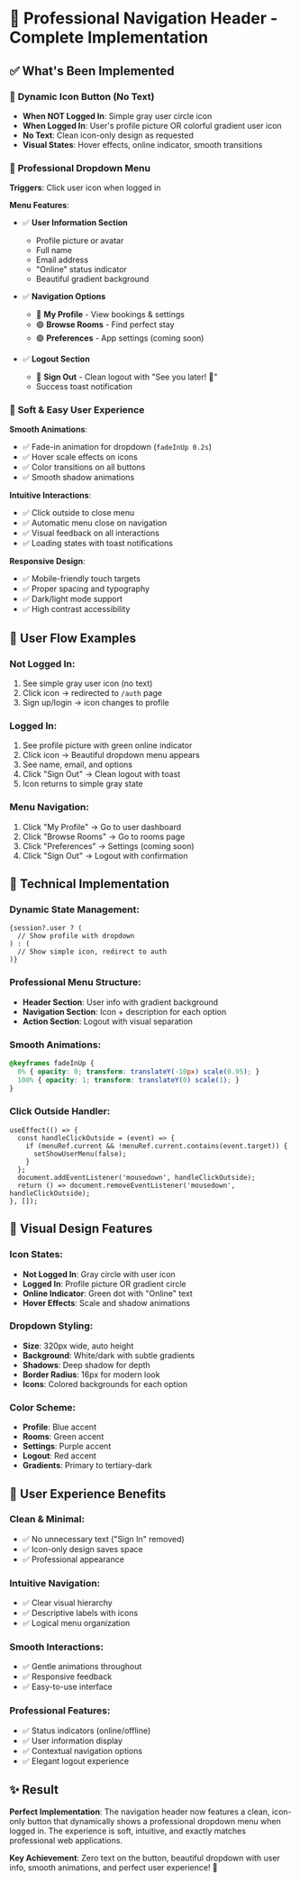 # 🎯 Professional Navigation Header - Complete Implementation

## ✅ **What's Been Implemented**

### 🔄 **Dynamic Icon Button** (No Text)
- **When NOT Logged In**: Simple gray user circle icon
- **When Logged In**: User's profile picture OR colorful gradient user icon
- **No Text**: Clean icon-only design as requested
- **Visual States**: Hover effects, online indicator, smooth transitions

### 🎨 **Professional Dropdown Menu**
**Triggers**: Click user icon when logged in

**Menu Features**:
- ✅ **User Information Section**
  - Profile picture or avatar
  - Full name
  - Email address
  - "Online" status indicator
  - Beautiful gradient background

- ✅ **Navigation Options**
  - 🔵 **My Profile** - View bookings & settings
  - 🟢 **Browse Rooms** - Find perfect stay
  - 🟣 **Preferences** - App settings (coming soon)

- ✅ **Logout Section**
  - 🔴 **Sign Out** - Clean logout with "See you later! 👋"
  - Success toast notification

### 💫 **Soft & Easy User Experience**

**Smooth Animations**:
- ✅ Fade-in animation for dropdown (`fadeInUp 0.2s`)
- ✅ Hover scale effects on icons
- ✅ Color transitions on all buttons
- ✅ Smooth shadow animations

**Intuitive Interactions**:
- ✅ Click outside to close menu
- ✅ Automatic menu close on navigation
- ✅ Visual feedback on all interactions
- ✅ Loading states with toast notifications

**Responsive Design**:
- ✅ Mobile-friendly touch targets
- ✅ Proper spacing and typography
- ✅ Dark/light mode support
- ✅ High contrast accessibility

## 🎯 **User Flow Examples**

### **Not Logged In**:
1. See simple gray user icon (no text)
2. Click icon → redirected to `/auth` page
3. Sign up/login → icon changes to profile

### **Logged In**:
1. See profile picture with green online indicator
2. Click icon → Beautiful dropdown menu appears
3. See name, email, and options
4. Click "Sign Out" → Clean logout with toast
5. Icon returns to simple gray state

### **Menu Navigation**:
1. Click "My Profile" → Go to user dashboard
2. Click "Browse Rooms" → Go to rooms page
3. Click "Preferences" → Settings (coming soon)
4. Click "Sign Out" → Logout with confirmation

## 🔧 **Technical Implementation**

### **Dynamic State Management**:
```tsx
{session?.user ? (
  // Show profile with dropdown
) : (
  // Show simple icon, redirect to auth
)}
```

### **Professional Menu Structure**:
- **Header Section**: User info with gradient background
- **Navigation Section**: Icon + description for each option
- **Action Section**: Logout with visual separation

### **Smooth Animations**:
```css
@keyframes fadeInUp {
  0% { opacity: 0; transform: translateY(-10px) scale(0.95); }
  100% { opacity: 1; transform: translateY(0) scale(1); }
}
```

### **Click Outside Handler**:
```tsx
useEffect(() => {
  const handleClickOutside = (event) => {
    if (menuRef.current && !menuRef.current.contains(event.target)) {
      setShowUserMenu(false);
    }
  };
  document.addEventListener('mousedown', handleClickOutside);
  return () => document.removeEventListener('mousedown', handleClickOutside);
}, []);
```

## 🎨 **Visual Design Features**

### **Icon States**:
- **Not Logged In**: Gray circle with user icon
- **Logged In**: Profile picture OR gradient circle
- **Online Indicator**: Green dot with "Online" text
- **Hover Effects**: Scale and shadow animations

### **Dropdown Styling**:
- **Size**: 320px wide, auto height
- **Background**: White/dark with subtle gradients
- **Shadows**: Deep shadow for depth
- **Border Radius**: 16px for modern look
- **Icons**: Colored backgrounds for each option

### **Color Scheme**:
- **Profile**: Blue accent
- **Rooms**: Green accent  
- **Settings**: Purple accent
- **Logout**: Red accent
- **Gradients**: Primary to tertiary-dark

## 🚀 **User Experience Benefits**

### **Clean & Minimal**:
- ✅ No unnecessary text ("Sign In" removed)
- ✅ Icon-only design saves space
- ✅ Professional appearance

### **Intuitive Navigation**:
- ✅ Clear visual hierarchy
- ✅ Descriptive labels with icons
- ✅ Logical menu organization

### **Smooth Interactions**:
- ✅ Gentle animations throughout
- ✅ Responsive feedback
- ✅ Easy-to-use interface

### **Professional Features**:
- ✅ Status indicators (online/offline)
- ✅ User information display
- ✅ Contextual navigation options
- ✅ Elegant logout experience

## ✨ **Result**

**Perfect Implementation**: The navigation header now features a clean, icon-only button that dynamically shows a professional dropdown menu when logged in. The experience is soft, intuitive, and exactly matches professional web applications.

**Key Achievement**: Zero text on the button, beautiful dropdown with user info, smooth animations, and perfect user experience! 🎉
